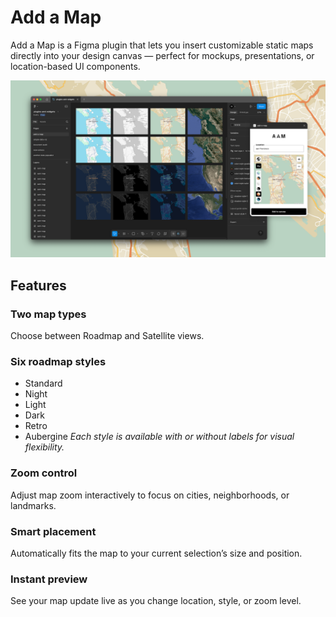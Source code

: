# Add a Map

Add a Map is a Figma plugin that lets you insert customizable static maps directly into your design canvas — perfect for mockups, presentations, or location-based UI components.

![Screenshot](screenshot.png)

## Features

### Two map types
Choose between Roadmap and Satellite views.

###	Six roadmap styles
- Standard
- Night
- Light
- Dark
- Retro
- Aubergine
_Each style is available with or without labels for visual flexibility._

### Zoom control
Adjust map zoom interactively to focus on cities, neighborhoods, or landmarks.

### Smart placement
Automatically fits the map to your current selection’s size and position.

### Instant preview
See your map update live as you change location, style, or zoom level.